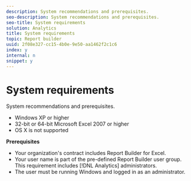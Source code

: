 ```yaml
---
description: System recommendations and prerequisites.
seo-description: System recommendations and prerequisites.
seo-title: System requirements
solution: Analytics
title: System requirements
topic: Report builder
uuid: 2f08e327-cc15-4b0e-9e50-aa1462f2c1c6
index: y
internal: n
snippet: y
---
```


# System requirements

System recommendations and prerequisites.

* Windows XP or higher 
* 32-bit or 64-bit Microsoft Excel 2007 or higher 
* OS X is not supported

**Prerequisites**

* Your organization's contract includes Report Builder for Excel. 
* Your user name is part of the pre-defined Report Builder user group. This requirement includes [!DNL Analytics] administrators. 
* The user must be running Windows and logged in as an administrator.

